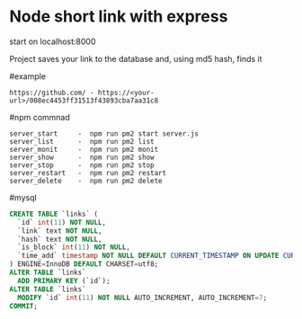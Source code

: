 # Node short link with express

start on localhost:8000

Project saves your link to the database and, using md5 hash, finds it

#example

```link
https://github.com/ - https://<your-url>/008ec4453ff31513f43893cba7aa31c8
```

#npm commnad

```npm
server_start     -  npm run pm2 start server.js
server_list      -  npm run pm2 list
server_monit     -  npm run pm2 monit
server_show      -  npm run pm2 show
server_stop      -  npm run pm2 stop
server_restart   -  npm run pm2 restart
server_delete    -  npm run pm2 delete
```

#mysql

```sql
CREATE TABLE `links` (
  `id` int(11) NOT NULL,
  `link` text NOT NULL,
  `hash` text NOT NULL,
  `is_block` int(11) NOT NULL,
  `time_add` timestamp NOT NULL DEFAULT CURRENT_TIMESTAMP ON UPDATE CURRENT_TIMESTAMP
) ENGINE=InnoDB DEFAULT CHARSET=utf8;
ALTER TABLE `links`
  ADD PRIMARY KEY (`id`);
ALTER TABLE `links`
  MODIFY `id` int(11) NOT NULL AUTO_INCREMENT, AUTO_INCREMENT=7;
COMMIT;
```